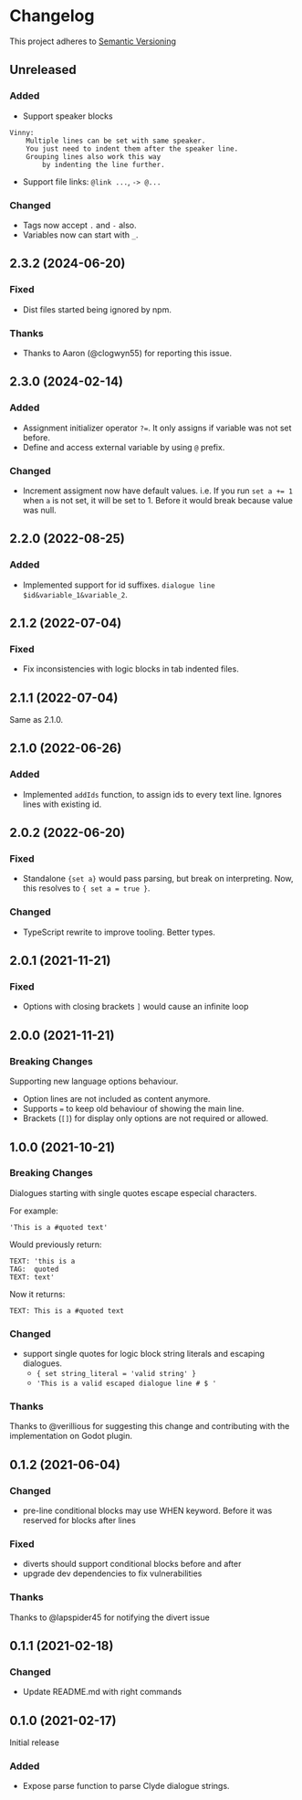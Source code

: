 # Changelog

This project adheres to [Semantic Versioning](https://semver.org/spec/v2.0.0.html)

## Unreleased

### Added

- Support speaker blocks
```
Vinny:
    Multiple lines can be set with same speaker.
    You just need to indent them after the speaker line.
    Grouping lines also work this way
        by indenting the line further.
```

- Support file links: `@link ...`, `-> @...`

### Changed

- Tags now accept `.` and `-` also.
- Variables now can start with `_`.

## 2.3.2 (2024-06-20)

### Fixed

- Dist files started being ignored by npm.

### Thanks

- Thanks to Aaron (@clogwyn55) for reporting this issue.

## 2.3.0 (2024-02-14)

### Added

- Assignment initializer operator `?=`. It only assigns if variable was not set before.
- Define and access external variable by using `@` prefix.

### Changed

- Increment assigment now have default values. i.e. If you run `set a += 1` when `a` is not set, it will be set to 1. Before it would break because value was null.

## 2.2.0 (2022-08-25)

### Added

- Implemented support for id suffixes. `dialogue line $id&variable_1&variable_2`.

## 2.1.2 (2022-07-04)

### Fixed

- Fix inconsistencies with logic blocks in tab indented files.

## 2.1.1 (2022-07-04)

Same as 2.1.0.

## 2.1.0 (2022-06-26)

### Added

- Implemented `addIds` function, to assign ids to every text line. Ignores lines with existing id.

## 2.0.2 (2022-06-20)

### Fixed

- Standalone `{set a}` would pass parsing, but break on interpreting. Now, this resolves to `{ set a = true }`.

### Changed

- TypeScript rewrite to improve tooling. Better types.

## 2.0.1 (2021-11-21)

### Fixed

- Options with closing brackets `]` would cause an infinite loop

## 2.0.0 (2021-11-21)

### Breaking Changes

Supporting new language options behaviour.

- Option lines are not included as content anymore.
- Supports `=` to keep old behaviour of showing the main line.
- Brackets (`[]`) for display only options are not required or allowed.

## 1.0.0 (2021-10-21)

### Breaking Changes

Dialogues starting with single quotes escape especial characters.

For example:
```
'This is a #quoted text'
```
Would previously return:
```
TEXT: 'this is a
TAG:  quoted
TEXT: text'
```
Now it returns:
```
TEXT: This is a #quoted text
```

### Changed

- support single quotes for logic block string literals and escaping dialogues.
    - `{ set string_literal = 'valid string' }`
    - `'This is a valid escaped dialogue line # $ '`


### Thanks

Thanks to @verillious for suggesting this change and contributing with the implementation on Godot plugin.

## 0.1.2 (2021-06-04)

### Changed

- pre-line conditional blocks may use WHEN keyword. Before it was reserved for blocks after lines

### Fixed

- diverts should support conditional blocks before and after
- upgrade dev dependencies to fix vulnerabilities

### Thanks

Thanks to @lapspider45 for notifying the divert issue

## 0.1.1 (2021-02-18)

### Changed

- Update README.md with right commands

## 0.1.0 (2021-02-17)

Initial release

### Added

- Expose parse function to parse Clyde dialogue strings.

